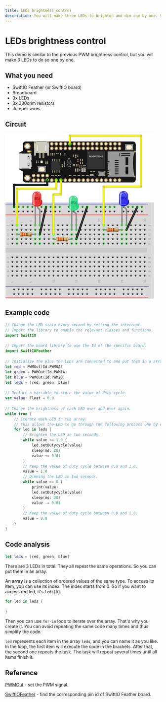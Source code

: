 ```yaml
---
title: LEDs brightness control
description: You will make three LEDs to brighten and dim one by one. So you will use the array to realize it using Swift.
---
```


# LEDs brightness control

This demo is similar to the previous PWM brightness control, but you will make 3 LEDs to do so one by one. 

## What you need

- SwiftIO Feather (or SwiftIO board)
- Breadboard
- 3x LEDs
- 3x 330ohm resistors
- Jumper wires

## Circuit

![](img/leds.png)

## Example code

```swift
// Change the LED state every second by setting the interrupt.
// Import the library to enable the relevant classes and functions.
import SwiftIO

// Import the board library to use the Id of the specific board.
import SwiftIOFeather

// Initialize the pins the LEDs are connected to and put them in a array.
let red = PWMOut(Id.PWM0A)
let green = PWMOut(Id.PWM1A)
let blue = PWMOut(Id.PWM2B)
let leds = [red, green, blue]

// Declare a variable to store the value of duty cycle.
var value: Float = 0.0

// Change the brightness of each LED over and over again.
while true {
    // Iterate each LED in the array. 
    // This allows the LED to go through the following process one by one.
    for led in leds {
        // Brighten the LED in two seconds.
        while value <= 1.0 {
            led.setDutycycle(value)
            sleep(ms: 20)
            value += 0.01
        }
        // Keep the value of duty cycle between 0.0 and 1.0.
        value = 1.0
        // Dimming the LED in two seconds.
        while value >= 0 {
            print(value)
            led.setDutycycle(value)
            sleep(ms: 20)
            value -= 0.01
        }
        // Keep the value of duty cycle between 0.0 and 1.0.
        value = 0.0
    }
}
```

## Code analysis

```swift
let leds = [red, green, blue]
```
There are 3 LEDs in total. They all repeat the same operations. So you can put them in an array. 

An **array** is a collection of ordered values of the same type. To access its item, you can use its index. The index starts from 0. So if you want to access red led, it's `leds[0]`.

```swift
for led in leds {

}
```

Then you can use `for-in` loop to iterate over the array. That's why you create it. You can avoid repeating the same code many times and thus simplify the code.

`led` represents each item in the array `leds`, and you can name it as you like. In the loop, the first item will execute the code in the brackets. After that, the second one repeats the task. The task will repeat several times until all items finish it.

## Reference

[PWMOut](https://swiftioapi.madmachine.io/Classes/PWMOut.html) - set the PWM signal.


[SwiftIOFeather](https://github.com/madmachineio/MadBoards/blob/main/Sources/SwiftIOFeather/Id.swift) - find the corresponding pin id of SwiftIO Feather board.